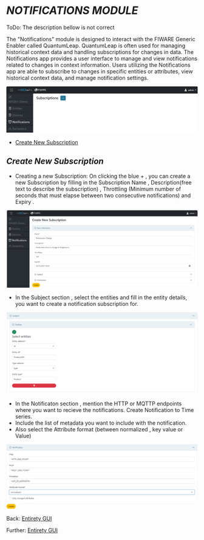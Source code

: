 # *NOTIFICATIONS MODULE*

ToDo: The description bellow is not correct

The "Notifications" module is designed to interact with the FIWARE Generic Enabler called QuantumLeap.
QuantumLeap is often used for managing historical context data and handling subscriptions for changes in data.
The Notifications app provides a user interface to manage and view notifications related to changes in context information.
Users utilizing the Notifications app are able to subscribe to changes in specific entities or attributes, view historical context data, and manage notification settings.

![Alt text](images/image-17.png)

- [Create New Subscription](#Create_New_Subscription)

## *Create New Subscription*
-	Creating a new Subscription: On clicking the blue + , you can create a new Subscription by filling in the Subscription Name , Description(free text to describe the subscription) , Throttling (Minimum number of seconds that must elapse between two consecutive notifications) and Expiry .

![Alt text](images/image-18.png)

-	In the Subject section , select the entities and fill in the entity details, you want to create a notification subscription for.

![Alt text](images/image-19.png)

-	In the Notificaton section , mention the HTTP or MQTTP endpoints where you want to recieve the notifications. Create Notification to Time series.
-	Include the list of metadata you want to include with the notification.
-	Also select the Attribute format (between normalized , key value or Value)

![Alt text](images/image-20.png)

Back: [Entirety GUI](https://github.com/N5GEH/n5geh.tools.entirety/blob/106-documentation-GUI/docs/GUI_TUTORIALS.md/#Modules)

Further: [Entirety GUI](https://github.com/N5GEH/n5geh.tools.entirety/blob/106-documentation-GUI/docs/GUI_TUTORIALS.md/#Modules)
